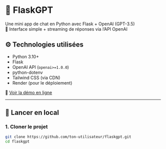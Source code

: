 # 🧠 FlaskGPT

Une mini app de chat en Python avec Flask + OpenAI (GPT-3.5)  
💬 Interface simple + streaming de réponses via l’API OpenAI


## ⚙️ Technologies utilisées

- Python 3.10+
- Flask
- OpenAI API (`openai>=1.0.0`)
- python-dotenv
- Tailwind CSS (via CDN)
- Render (pour le déploiement)
  
🚀 [Voir la démo en ligne](https://flaskgpt-1dku.onrender.com)


---

## 🧪 Lancer en local

### 1. Cloner le projet

```bash
git clone https://github.com/ton-utilisateur/flaskgpt.git
cd flaskgpt
